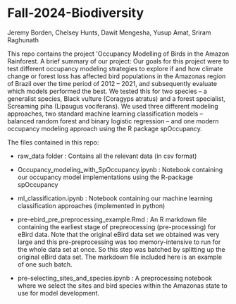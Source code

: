 # Fall-2024-Biodiversity

Jeremy Borden, Chelsey Hunts, Dawit Mengesha, Yusup Amat, Sriram Raghunath

This repo contains the project 'Occupancy Modelling of Birds in the Amazon Rainforest. 
A brief summary of our project:
Our goals for this project were to test different occupancy modeling strategies to explore if and how climate change or forest loss has affected bird populations in the Amazonas region of Brazil over the time period of 2012 – 2021, and subsequently evaluate which models performed the best. We tested this for two species – a generalist species, Black vulture (Coragyps atratus) and a forest specialist, Screaming piha (Lipaugus vociferans). We used three different modeling approaches, two standard machine learning classification models – balanced random forest and binary logistic regression – and one modern occupancy modeling approach using the R package spOccupancy. 

The files contained in this repo:

- raw_data folder : Contains all the relevant data (in csv format)
  
- Occupancy_modeling_with_SpOccupancy.ipynb : Notebook containing our occupancy model implementations using the R-package spOccupancy

- ml_classification.ipynb : Notebook containing our machine learning classification approaches (implemented in python)

- pre-ebird_pre_preprocessing_example.Rmd : An R markdown file containing the earliest stage of prepreocessing (pre-processing) for eBird data. Note that the original eBird data set we obtained was very large and this pre-preprocessing was too memory-intensive to run for the whole data set at once. So this step was batched by splitting up the original eBird data set. The markdown file included here is an example of one such batch.

- pre-selecting_sites_and_species.ipynb : A preprocessing notebook where we select the sites and bird species within the Amazonas state to use for model development.
















